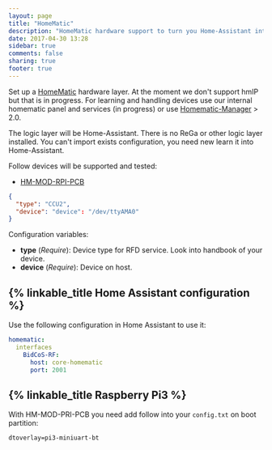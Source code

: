 ```yaml
---
layout: page
title: "HomeMatic"
description: "HomeMatic hardware support to turn you Home-Assistant into a CCU."
date: 2017-04-30 13:28
sidebar: true
comments: false
sharing: true
footer: true
---
```


Set up a [HomeMatic](https://github.com/eq-3/occu) hardware layer. At the moment we don't support hmIP but that is in progress. For learning and handling devices use our internal homematic panel and services (in progress) or use [Homematic-Manager](https://github.com/hobbyquaker/homematic-manager) > 2.0.

The logic layer will be Home-Assistant. There is no ReGa or other logic layer installed. You can't import exists configuration, you need new learn it into Home-Assistant.

Follow devices will be supported and tested:
- [HM-MOD-RPI-PCB](https://www.elv.ch/homematic-funkmodul-fuer-raspberry-pi-bausatz.html)

```json
{
  "type": "CCU2",
  "device": "device": "/dev/ttyAMA0"
}
```

Configuration variables:

- **type** (*Require*): Device type for RFD service. Look into handbook of your device.
- **device** (*Require*): Device on host.

## {% linkable_title Home Assistant configuration %}

Use the following configuration in Home Assistant to use it:

```yaml
homematic:
  interfaces
    BidCoS-RF:
      host: core-homematic
      port: 2001
```

## {% linkable_title Raspberry Pi3 %}

With HM-MOD-PRI-PCB you need add follow into your `config.txt` on boot partition:
```
dtoverlay=pi3-miniuart-bt
```
